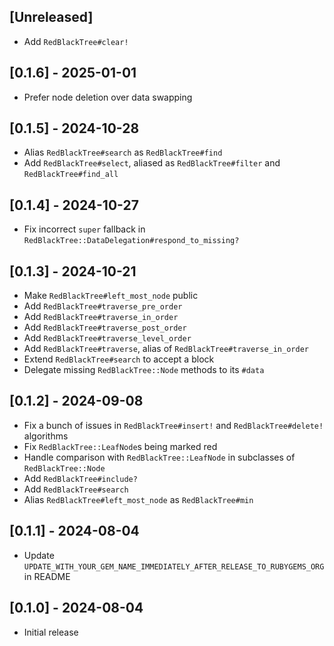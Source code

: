 ## [Unreleased]

- Add `RedBlackTree#clear!`

## [0.1.6] - 2025-01-01

- Prefer node deletion over data swapping

## [0.1.5] - 2024-10-28

- Alias `RedBlackTree#search` as `RedBlackTree#find`
- Add `RedBlackTree#select`, aliased as `RedBlackTree#filter` and `RedBlackTree#find_all`

## [0.1.4] - 2024-10-27

- Fix incorrect `super` fallback in `RedBlackTree::DataDelegation#respond_to_missing?`

## [0.1.3] - 2024-10-21

- Make `RedBlackTree#left_most_node` public
- Add `RedBlackTree#traverse_pre_order`
- Add `RedBlackTree#traverse_in_order`
- Add `RedBlackTree#traverse_post_order`
- Add `RedBlackTree#traverse_level_order`
- Add `RedBlackTree#traverse`, alias of `RedBlackTree#traverse_in_order`
- Extend `RedBlackTree#search` to accept a block
- Delegate missing `RedBlackTree::Node` methods to its `#data`

## [0.1.2] - 2024-09-08

- Fix a bunch of issues in `RedBlackTree#insert!` and `RedBlackTree#delete!` algorithms
- Fix `RedBlackTree::LeafNode`s being marked red
- Handle comparison with `RedBlackTree::LeafNode` in subclasses of `RedBlackTree::Node`
- Add `RedBlackTree#include?`
- Add `RedBlackTree#search`
- Alias `RedBlackTree#left_most_node` as `RedBlackTree#min`

## [0.1.1] - 2024-08-04

- Update `UPDATE_WITH_YOUR_GEM_NAME_IMMEDIATELY_AFTER_RELEASE_TO_RUBYGEMS_ORG` in README

## [0.1.0] - 2024-08-04

- Initial release

